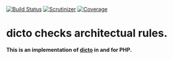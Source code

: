 [![Build Status](https://travis-ci.org/lechimp-p/php-dicto.svg?branch=master)](https://travis-ci.org/lechimp-p/php-dicto)
[![Scrutinizer](https://scrutinizer-ci.com/g/lechimp-p/php-dicto/badges/quality-score.png?b=master)](https://scrutinizer-ci.com/g/lechimp-p/php-dicto)
[![Coverage](https://scrutinizer-ci.com/g/lechimp-p/php-dicto/badges/coverage.png?b=master)](https://scrutinizer-ci.com/g/lechimp-p/php-dicto)

# dicto checks architectual rules. 

**This is an implementation of [dicto](http://scg.unibe.ch/dicto) in and for PHP.**
